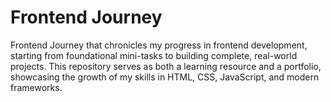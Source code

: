<h1>Frontend Journey </h1>
<p>Frontend Journey that chronicles my progress in frontend development, starting from foundational mini-tasks to building complete, real-world projects. This repository serves as both a learning resource and a portfolio, showcasing the growth of my skills in HTML, CSS, JavaScript, and modern frameworks.</p>
